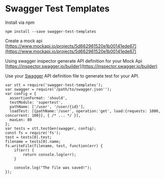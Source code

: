 ﻿# Swagger Test Templates
Install via npm

    npm install --save swagger-test-templates
Create a mock api 
[https://www.mockapi.io/projects/5d662961520e1b00141ede67](https://www.mockapi.io/projects/5d662961520e1b00141ede67)

Using swagger inspector generate API definition for your Mock Api
[https://inspector.swagger.io/builder](https://inspector.swagger.io/builder)

Use your [Swagger](http://swagger.io/) API definition file to generate test for your API.

    var stt = require('swagger-test-templates');
    var swagger = require('/path/to/swagger.json'');
    var config = {
      assertionFormat: 'should',
      testModule: 'supertest',
      pathName: ['/user', '/user/{id}'],
      loadTest: [{pathName:'/user', operation:'get', load:{requests: 1000, concurrent: 100}}, { /* ... */ }],
      maxLen: 80
    };
    var tests = stt.testGen(swagger, config);
    const fs = require('fs'); 
    test = tests[0].test;
    filename = tests[0].name;
    fs.writeFile(filename, test, function(err) {
        if(err) {
            return console.log(err);
        }
    
        console.log("The file was saved!");
    });



